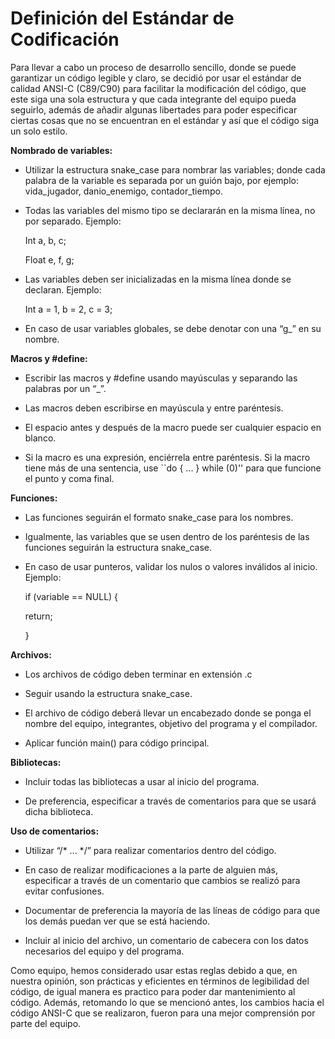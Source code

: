 # Definición del Estándar de Codificación
Para llevar a cabo un proceso de desarrollo sencillo, donde se puede garantizar un código legible y claro, se decidió por usar el estándar de calidad ANSI-C (C89/C90) para facilitar la modificación del código, que este siga una sola estructura y que cada integrante del equipo pueda seguirlo, además de añadir algunas libertades para poder especificar ciertas cosas que no se encuentran en el estándar y así que el código siga un solo estilo.

**Nombrado de variables:**

-   Utilizar la estructura snake_case para nombrar las variables; donde cada palabra de la variable es separada por un guión bajo, por ejemplo: vida_jugador, danio_enemigo, contador_tiempo.
    

-   Todas las variables del mismo tipo se declararán en la misma línea, no por separado. Ejemplo:
    

	Int a, b, c;

	Float e, f, g;

-   Las variables deben ser inicializadas en la misma línea donde se declaran. Ejemplo:
    

	Int a = 1, b = 2, c = 3;

-   En caso de usar variables globales, se debe denotar con una “g_” en su nombre.
    

**Macros y #define:**

-   Escribir las macros y #define usando mayúsculas y separando las palabras por un “_”.
    

-   Las macros deben escribirse en mayúscula y entre paréntesis.
    

-   El espacio antes y después de la macro puede ser cualquier espacio en blanco.
    

-   Si la macro es una expresión, enciérrela entre paréntesis. Si la macro tiene más de una sentencia, use ``do { ... } while (0)'' para que funcione el punto y coma final.
    

**Funciones:**

-   Las funciones seguirán el formato snake_case para los nombres.
    

-   Igualmente, las variables que se usen dentro de los paréntesis de las funciones seguirán la estructura  snake_case.
    

-   En caso de usar punteros, validar los nulos o valores inválidos al inicio. Ejemplo:
    

	if (variable == NULL) {

	return;

	}

**Archivos:**

-   Los archivos de código deben terminar en extensión .c
    

-   Seguir usando la estructura snake_case.
    

-   El archivo de código deberá llevar un encabezado donde se ponga el nombre del equipo, integrantes, objetivo del programa y el compilador.
    

-   Aplicar función main() para código principal.
    

**Bibliotecas:**

-   Incluir todas las bibliotecas a usar al inicio del programa.
    

-   De preferencia, especificar a través de comentarios para que se usará dicha biblioteca.
    

**Uso de comentarios:**

-   Utilizar “/* ... */” para realizar comentarios dentro del código.
    

-   En caso de realizar modificaciones a la parte de alguien más, especificar a través de un comentario que cambios se realizó para evitar confusiones.
    

-   Documentar de preferencia la mayoría de las líneas de código para que los demás puedan ver que se está haciendo.
    

-   Incluir al inicio del archivo, un comentario de cabecera con los datos necesarios del equipo y del programa.
    


Como equipo, hemos considerado usar estas reglas debido a que, en nuestra opinión, son prácticas y eficientes en términos de legibilidad del código, de igual manera es practico para poder dar mantenimiento al código. Además, retomando lo que se mencionó antes, los cambios hacia el código ANSI-C que se realizaron, fueron para una mejor comprensión por parte del equipo.

